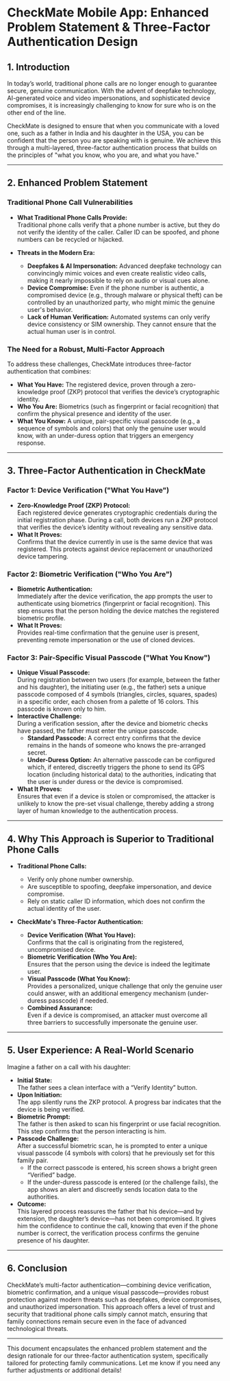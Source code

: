 # CheckMate Mobile App: Enhanced Problem Statement & Three-Factor Authentication Design

## 1. Introduction

In today’s world, traditional phone calls are no longer enough to guarantee secure, genuine communication. With the advent of deepfake technology, AI-generated voice and video impersonations, and sophisticated device compromises, it is increasingly challenging to know for sure who is on the other end of the line. 

CheckMate is designed to ensure that when you communicate with a loved one, such as a father in India and his daughter in the USA, you can be confident that the person you are speaking with is genuine. We achieve this through a multi-layered, three-factor authentication process that builds on the principles of "what you know, who you are, and what you have."

---

## 2. Enhanced Problem Statement

### Traditional Phone Call Vulnerabilities

- **What Traditional Phone Calls Provide:**  
  Traditional phone calls verify that a phone number is active, but they do not verify the identity of the caller. Caller ID can be spoofed, and phone numbers can be recycled or hijacked.

- **Threats in the Modern Era:**  
  - **Deepfakes & AI Impersonation:** Advanced deepfake technology can convincingly mimic voices and even create realistic video calls, making it nearly impossible to rely on audio or visual cues alone.
  - **Device Compromise:** Even if the phone number is authentic, a compromised device (e.g., through malware or physical theft) can be controlled by an unauthorized party, who might mimic the genuine user's behavior.
  - **Lack of Human Verification:** Automated systems can only verify device consistency or SIM ownership. They cannot ensure that the actual human user is in control.

### The Need for a Robust, Multi-Factor Approach

To address these challenges, CheckMate introduces three-factor authentication that combines:
- **What You Have:** The registered device, proven through a zero-knowledge proof (ZKP) protocol that verifies the device’s cryptographic identity.
- **Who You Are:** Biometrics (such as fingerprint or facial recognition) that confirm the physical presence and identity of the user.
- **What You Know:** A unique, pair-specific visual passcode (e.g., a sequence of symbols and colors) that only the genuine user would know, with an under-duress option that triggers an emergency response.

---

## 3. Three-Factor Authentication in CheckMate

### Factor 1: Device Verification ("What You Have")

- **Zero-Knowledge Proof (ZKP) Protocol:**  
  Each registered device generates cryptographic credentials during the initial registration phase. During a call, both devices run a ZKP protocol that verifies the device’s identity without revealing any sensitive data.
- **What It Proves:**  
  Confirms that the device currently in use is the same device that was registered. This protects against device replacement or unauthorized device tampering.

### Factor 2: Biometric Verification ("Who You Are")

- **Biometric Authentication:**  
  Immediately after the device verification, the app prompts the user to authenticate using biometrics (fingerprint or facial recognition). This step ensures that the person holding the device matches the registered biometric profile.
- **What It Proves:**  
  Provides real-time confirmation that the genuine user is present, preventing remote impersonation or the use of cloned devices.

### Factor 3: Pair-Specific Visual Passcode ("What You Know")

- **Unique Visual Passcode:**  
  During registration between two users (for example, between the father and his daughter), the initiating user (e.g., the father) sets a unique passcode composed of 4 symbols (triangles, circles, squares, spades) in a specific order, each chosen from a palette of 16 colors. This passcode is known only to him.
- **Interactive Challenge:**  
  During a verification session, after the device and biometric checks have passed, the father must enter the unique passcode.
  - **Standard Passcode:** A correct entry confirms that the device remains in the hands of someone who knows the pre-arranged secret.
  - **Under-Duress Option:** An alternative passcode can be configured which, if entered, discreetly triggers the phone to send its GPS location (including historical data) to the authorities, indicating that the user is under duress or the device is compromised.
- **What It Proves:**  
  Ensures that even if a device is stolen or compromised, the attacker is unlikely to know the pre-set visual challenge, thereby adding a strong layer of human knowledge to the authentication process.

---

## 4. Why This Approach is Superior to Traditional Phone Calls

- **Traditional Phone Calls:**  
  - Verify only phone number ownership.
  - Are susceptible to spoofing, deepfake impersonation, and device compromise.
  - Rely on static caller ID information, which does not confirm the actual identity of the user.

- **CheckMate's Three-Factor Authentication:**  
  - **Device Verification (What You Have):**  
    Confirms that the call is originating from the registered, uncompromised device.
  - **Biometric Verification (Who You Are):**  
    Ensures that the person using the device is indeed the legitimate user.
  - **Visual Passcode (What You Know):**  
    Provides a personalized, unique challenge that only the genuine user could answer, with an additional emergency mechanism (under-duress passcode) if needed.
  - **Combined Assurance:**  
    Even if a device is compromised, an attacker must overcome all three barriers to successfully impersonate the genuine user.

---

## 5. User Experience: A Real-World Scenario

Imagine a father on a call with his daughter:
- **Initial State:**  
  The father sees a clean interface with a “Verify Identity” button.
- **Upon Initiation:**  
  The app silently runs the ZKP protocol. A progress bar indicates that the device is being verified.
- **Biometric Prompt:**  
  The father is then asked to scan his fingerprint or use facial recognition. This step confirms that the person interacting is him.
- **Passcode Challenge:**  
  After a successful biometric scan, he is prompted to enter a unique visual passcode (4 symbols with colors) that he previously set for this family pair.
  - If the correct passcode is entered, his screen shows a bright green “Verified” badge.
  - If the under-duress passcode is entered (or the challenge fails), the app shows an alert and discreetly sends location data to the authorities.
- **Outcome:**  
  This layered process reassures the father that his device—and by extension, the daughter’s device—has not been compromised. It gives him the confidence to continue the call, knowing that even if the phone number is correct, the verification process confirms the genuine presence of his daughter.

---

## 6. Conclusion

CheckMate’s multi-factor authentication—combining device verification, biometric confirmation, and a unique visual passcode—provides robust protection against modern threats such as deepfakes, device compromises, and unauthorized impersonation. This approach offers a level of trust and security that traditional phone calls simply cannot match, ensuring that family connections remain secure even in the face of advanced technological threats.

---

This document encapsulates the enhanced problem statement and the design rationale for our three-factor authentication system, specifically tailored for protecting family communications. Let me know if you need any further adjustments or additional details!
